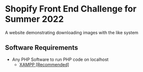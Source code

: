 # Shopify Front End Challenge for Summer 2022
A website demonstrating downloading images with the like system
## Software Requirements
 - Any PHP Software to run PHP code on localhost
	 - [XAMPP [Recommended]](https://www.apachefriends.org/index.html)